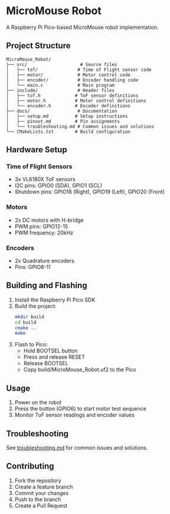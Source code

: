# MicroMouse Robot

A Raspberry Pi Pico-based MicroMouse robot implementation.

## Project Structure

```
MicroMouse_Robot/
├── src/                    # Source files
│   ├── tof/               # Time of Flight sensor code
│   ├── motor/             # Motor control code
│   ├── encoder/           # Encoder handling code
│   └── main.c             # Main program
├── include/               # Header files
│   ├── tof.h             # ToF sensor definitions
│   ├── motor.h           # Motor control definitions
│   └── encoder.h         # Encoder definitions
├── docs/                  # Documentation
│   ├── setup.md          # Setup instructions
│   ├── pinout.md         # Pin assignments
│   └── troubleshooting.md # Common issues and solutions
└── CMakeLists.txt        # Build configuration
```

## Hardware Setup

### Time of Flight Sensors
- 3x VL6180X ToF sensors
- I2C pins: GPIO0 (SDA), GPIO1 (SCL)
- Shutdown pins: GPIO18 (Right), GPIO19 (Left), GPIO20 (Front)

### Motors
- 2x DC motors with H-bridge
- PWM pins: GPIO12-15
- PWM frequency: 20kHz

### Encoders
- 2x Quadrature encoders
- Pins: GPIO8-11

## Building and Flashing

1. Install the Raspberry Pi Pico SDK
2. Build the project:
   ```bash
   mkdir build
   cd build
   cmake ..
   make
   ```
3. Flash to Pico:
   - Hold BOOTSEL button
   - Press and release RESET
   - Release BOOTSEL
   - Copy build/MicroMouse_Robot.uf2 to the Pico

## Usage

1. Power on the robot
2. Press the button (GPIO6) to start motor test sequence
3. Monitor ToF sensor readings and encoder values

## Troubleshooting

See [troubleshooting.md](docs/troubleshooting.md) for common issues and solutions.

## Contributing

1. Fork the repository
2. Create a feature branch
3. Commit your changes
4. Push to the branch
5. Create a Pull Request 